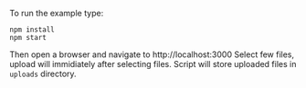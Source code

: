 To run the example type:

```
npm install
npm start
```

Then open a browser and navigate to http://localhost:3000
Select few files, upload will immidiately after selecting files.
Script will store uploaded files in `uploads` directory.